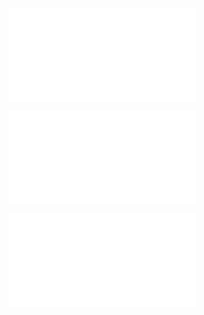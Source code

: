 ![@](steps/_.3eb68380.md)

![@](steps/_.c2bbd1b1.md)

![@](steps/Please%20modify%20the%20concept%20above.4f8f012f.md)